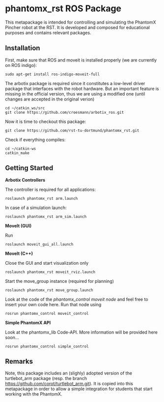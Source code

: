 phantomx_rst ROS Package
========================

This metapackage is intended for controlling and simulating the PhantomX Pincher robot at the RST.
It is developed and composed for educational purposes and contains relevant packages.


Installation
------------

First, make sure that ROS and moveit is installed properly (we are currently on ROS indigo):
    
    sudo apt-get install ros-indigo-moveit-full

The arbotix package is required since it constitutes a low-level driver package that interfaces with the robot hardware.
But an important feature is missing in the official version, thus we are using a modified one (until changes are accepted in the original verion)

    cd ~/catkin_ws/src
    git clone https://github.com/croesmann/arbotix_ros.git


Now it is time to checkout this package:

    git clone https://github.com/rst-tu-dortmund/phantomx_rst.git


Check if everything compiles:

    cd ~/catkin-ws
    catkin_make
    

Getting Started
---------------

**Arbotix Controllers**

The controller is required for all applications:
    
    roslaunch phantomx_rst arm.launch

In case of a simulation launch:
 
    roslaunch phantomx_rst arm_sim.launch


**MoveIt (GUI)**

Run

    roslaunch moveit_gui_all.launch


**MoveIt (C++)**

Close the GUI and start visualization only

    roslaunch phantomx_rst moveit_rviz.launch


Start the move_group instance (required for planning)
 
    roslaunch phantomx_rst move_group.launch


Look at the code of the *phantomx_control moveit node* and feel free to insert your own code here.
Run that node using

    rosrun phantomx_control moveit_control


**Simple PhantomX API**

Look at the phantomx_lib Code-API.
More information will be provided here soon...

    rosrun phantomx_control simple_control


Remarks
-------

Note, this package includes an (slighly) adopted version of the turtlebot_arm package (resp. the branch https://github.com/corot/turtlebot_arm.git).
It is copied into this metapackage in order to allow a simple integration for students that start working with the PhantomX.
